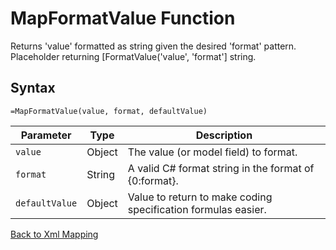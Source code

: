 # MapFormatValue Function

Returns 'value' formatted as string given the desired 'format' pattern.  Placeholder returning [FormatValue('value', 'format'] string.

## Syntax

```excel
=MapFormatValue(value, format, defaultValue)
```

Parameter | Type | Description
---|---|---
`value` | Object | The value (or model field) to format.
`format` | String | A valid C# format string in the format of {0:format}.
`defaultValue` | Object | Value to return to make coding specification formulas easier.

[Back to Xml Mapping](RBLeXmlMapping.md)